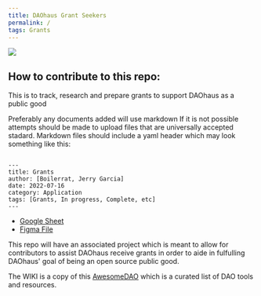 ```yaml
---
title: DAOhaus Grant Seekers
permalink: /
tags: Grants
---
```

![](https://i.imgur.com/4gMxwsl.png)

## How to contribute to this repo:

This is to track, research and prepare grants to support DAOhaus as a public good

Preferably any documents added will use markdown If it is not possible attempts should be made to upload files that are universally accepted stadard.
Markdown files should include a yaml header which may look something like this:

```

---
title: Grants
author: [Boilerrat, Jerry Garcia]
date: 2022-07-16
category: Application
tags: [Grants, In progress, Complete, etc]
---

```

+ [Google Sheet](https://docs.google.com/spreadsheets/d/1Z_ckv90nYo--ITXMaJs9fgmgFJ7y4zeYsAKWGKXsp1U/edit?usp=sharing)
+ [Figma File](https://www.figma.com/file/7eynq86yXsLCZz2pmIecWM/Grant-Applications?node-id=0%3A1)

This repo will have an associated project which is meant to allow for contributors to assist DAOhaus receive grants in order to aide in fulfulling DAOhaus' goal of being an open source public good.

The WIKI is a copy of this [AwesomeDAO](https://github.com/boilerrat/awesome-decentralized-autonomous-organizations) which is a curated list of DAO tools and resources.

